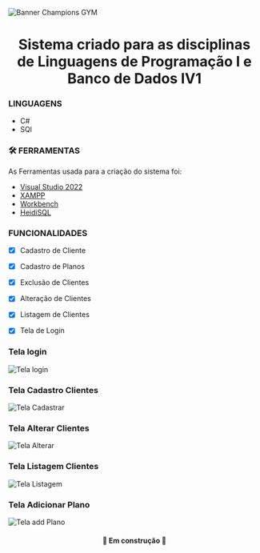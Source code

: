 ![Banner Champions GYM](https://user-images.githubusercontent.com/101286154/205924201-2e5bb740-a79e-4ae1-8eaf-14a4e3a3126e.png)
<h1 align="center">Sistema criado para as disciplinas de Linguagens de Programação I e Banco de Dados IV1</h1>


### LINGUAGENS
- C#
- SQl


### 🛠 FERRAMENTAS

As Ferramentas usada para a criação do sistema foi:

- [Visual Studio 2022](https://visualstudio.microsoft.com/pt-br/downloads/)
- [XAMPP](https://www.apachefriends.org/pt_br/download.html)
- [Workbench](https://www.mysql.com/products/workbench/)
- [HeidiSQL](https://www.heidisql.com/download.php)


### FUNCIONALIDADES
- [x] Cadastro de Cliente
- [x] Cadastro de Planos
- [x] Exclusão de Clientes
- [x] Alteração de Clientes
- [x] Listagem de Clientes
- [x] Tela de Login


### Tela login
![Tela login](https://user-images.githubusercontent.com/101286154/205926310-950d1e3f-4efc-443c-a563-8054e4e920a9.png)

### Tela Cadastro Clientes
![Tela Cadastrar](https://user-images.githubusercontent.com/101286154/205926380-2c77c902-68c3-496f-a0c5-1704e006b3bb.png)

### Tela Alterar Clientes
![Tela Alterar](https://user-images.githubusercontent.com/101286154/205926640-3a5a3927-8b0e-4d6a-804c-a0170f732c93.png)

### Tela Listagem Clientes
![Tela Listagem](https://user-images.githubusercontent.com/101286154/205926472-62aa7927-5f11-495d-b585-a158945c9637.png)

### Tela Adicionar Plano
![Tela add Plano](https://user-images.githubusercontent.com/101286154/205926508-c9b074d1-779f-44f7-8ef2-7f58feab7fad.png)



<h4 align="center"> 
	🚧  Em construção  🚧
</h4>
